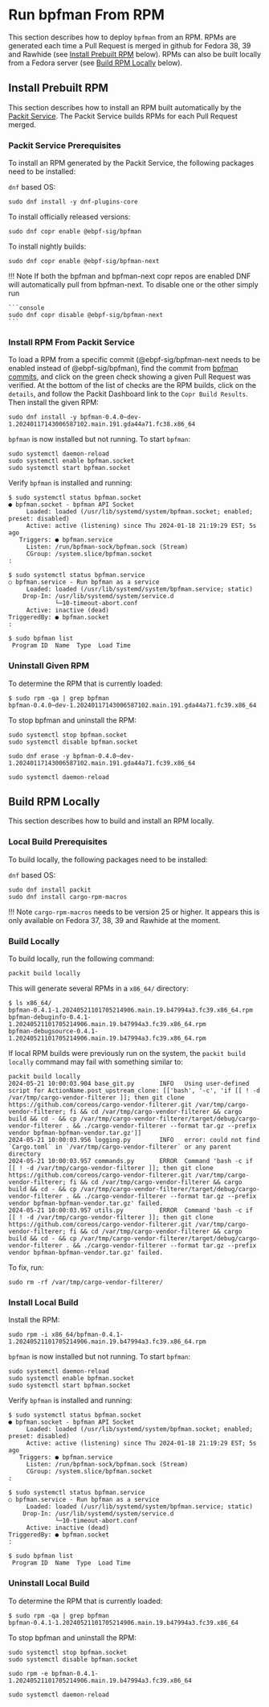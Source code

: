 # Run bpfman From RPM

This section describes how to deploy `bpfman` from an RPM.
RPMs are generated each time a Pull Request is merged in github for Fedora 38, 39 and
Rawhide (see [Install Prebuilt RPM](#install-prebuilt-rpm) below).
RPMs can also be built locally from a Fedora server
(see [Build RPM Locally](#build-rpm-locally) below).

## Install Prebuilt RPM

This section describes how to install an RPM built automatically by the
[Packit Service](https://dashboard.packit.dev/projects/github.com/bpfman/bpfman).
The Packit Service builds RPMs for each Pull Request merged.

### Packit Service Prerequisites

To install an RPM generated by the Packit Service, the following packages need
to be installed:

`dnf` based OS:

```console
sudo dnf install -y dnf-plugins-core
```

To install officially released versions:

```console
sudo dnf copr enable @ebpf-sig/bpfman
```

To install nightly builds:

```console
sudo dnf copr enable @ebpf-sig/bpfman-next
```

!!! Note
    If both the bpfman and bpfman-next copr repos are enabled DNF will
    automatically pull from bpfman-next.  To disable one or the other simply run
    
    ```console
    sudo dnf copr disable @ebpf-sig/bpfman-next
    ```

### Install RPM From Packit Service

To load a RPM from a specific commit (@ebpf-sig/bpfman-next needs to be enabled
instead of @ebpf-sig/bpfman), find the commit from [bpfman commits](https://github.com/bpfman/bpfman/commits/main/), and click on the green check showing a given Pull Request was verified.
At the bottom of the list of checks are the RPM builds, click on the `details`,
and follow the Packit Dashboard link to the `Copr Build Results`.
Then install the given RPM:

```console
sudo dnf install -y bpfman-0.4.0~dev-1.20240117143006587102.main.191.gda44a71.fc38.x86_64
```

`bpfman` is now installed but not running.
To start `bpfman`:

```console
sudo systemctl daemon-reload
sudo systemctl enable bpfman.socket
sudo systemctl start bpfman.socket
```

Verify `bpfman` is installed and running:

```console
$ sudo systemctl status bpfman.socket
● bpfman.socket - bpfman API Socket
     Loaded: loaded (/usr/lib/systemd/system/bpfman.socket; enabled; preset: disabled)
     Active: active (listening) since Thu 2024-01-18 21:19:29 EST; 5s ago
   Triggers: ● bpfman.service
     Listen: /run/bpfman-sock/bpfman.sock (Stream)
     CGroup: /system.slice/bpfman.socket
:

$ sudo systemctl status bpfman.service
○ bpfman.service - Run bpfman as a service
     Loaded: loaded (/usr/lib/systemd/system/bpfman.service; static)
    Drop-In: /usr/lib/systemd/system/service.d
             └─10-timeout-abort.conf
     Active: inactive (dead)
TriggeredBy: ● bpfman.socket
:

$ sudo bpfman list
 Program ID  Name  Type  Load Time

```

### Uninstall Given RPM

To determine the RPM that is currently loaded:

```console
$ sudo rpm -qa | grep bpfman
bpfman-0.4.0~dev-1.20240117143006587102.main.191.gda44a71.fc39.x86_64
```

To stop bpfman and uninstall the RPM:

```console
sudo systemctl stop bpfman.socket
sudo systemctl disable bpfman.socket

sudo dnf erase -y bpfman-0.4.0~dev-1.20240117143006587102.main.191.gda44a71.fc39.x86_64

sudo systemctl daemon-reload
```

## Build RPM Locally

This section describes how to build and install an RPM locally.

### Local Build Prerequisites

To build locally, the following packages need to be installed:

`dnf` based OS:

```console
sudo dnf install packit
sudo dnf install cargo-rpm-macros
```

!!! Note
    `cargo-rpm-macros` needs to be version 25 or higher.
    It appears this is only available on Fedora 37, 38, 39 and Rawhide at the moment.

### Build Locally

To build locally, run the following command:

```console
packit build locally
```

This will generate several RPMs in a `x86_64/` directory:

```console
$ ls x86_64/
bpfman-0.4.1-1.20240521101705214906.main.19.b47994a3.fc39.x86_64.rpm
bpfman-debuginfo-0.4.1-1.20240521101705214906.main.19.b47994a3.fc39.x86_64.rpm
bpfman-debugsource-0.4.1-1.20240521101705214906.main.19.b47994a3.fc39.x86_64.rpm
```

If local RPM builds were previously run on the system, the `packit build locally` command may
fail with something similar to:

```console
packit build locally
2024-05-21 10:00:03.904 base_git.py       INFO   Using user-defined script for ActionName.post_upstream_clone: [['bash', '-c', 'if [[ ! -d /var/tmp/cargo-vendor-filterer ]]; then git clone https://github.com/coreos/cargo-vendor-filterer.git /var/tmp/cargo-vendor-filterer; fi && cd /var/tmp/cargo-vendor-filterer && cargo build && cd - && cp /var/tmp/cargo-vendor-filterer/target/debug/cargo-vendor-filterer . && ./cargo-vendor-filterer --format tar.gz --prefix vendor bpfman-bpfman-vendor.tar.gz']]
2024-05-21 10:00:03.956 logging.py        INFO   error: could not find `Cargo.toml` in `/var/tmp/cargo-vendor-filterer` or any parent directory
2024-05-21 10:00:03.957 commands.py       ERROR  Command 'bash -c if [[ ! -d /var/tmp/cargo-vendor-filterer ]]; then git clone https://github.com/coreos/cargo-vendor-filterer.git /var/tmp/cargo-vendor-filterer; fi && cd /var/tmp/cargo-vendor-filterer && cargo build && cd - && cp /var/tmp/cargo-vendor-filterer/target/debug/cargo-vendor-filterer . && ./cargo-vendor-filterer --format tar.gz --prefix vendor bpfman-bpfman-vendor.tar.gz' failed.
2024-05-21 10:00:03.957 utils.py          ERROR  Command 'bash -c if [[ ! -d /var/tmp/cargo-vendor-filterer ]]; then git clone https://github.com/coreos/cargo-vendor-filterer.git /var/tmp/cargo-vendor-filterer; fi && cd /var/tmp/cargo-vendor-filterer && cargo build && cd - && cp /var/tmp/cargo-vendor-filterer/target/debug/cargo-vendor-filterer . && ./cargo-vendor-filterer --format tar.gz --prefix vendor bpfman-bpfman-vendor.tar.gz' failed.
```

To fix, run:

```console
sudo rm -rf /var/tmp/cargo-vendor-filterer/
```

### Install Local Build

Install the RPM:

```console
sudo rpm -i x86_64/bpfman-0.4.1-1.20240521101705214906.main.19.b47994a3.fc39.x86_64.rpm
```

`bpfman` is now installed but not running.
To start `bpfman`:

```console
sudo systemctl daemon-reload
sudo systemctl enable bpfman.socket
sudo systemctl start bpfman.socket
```

Verify `bpfman` is installed and running:

```console
$ sudo systemctl status bpfman.socket
● bpfman.socket - bpfman API Socket
     Loaded: loaded (/usr/lib/systemd/system/bpfman.socket; enabled; preset: disabled)
     Active: active (listening) since Thu 2024-01-18 21:19:29 EST; 5s ago
   Triggers: ● bpfman.service
     Listen: /run/bpfman-sock/bpfman.sock (Stream)
     CGroup: /system.slice/bpfman.socket
:

$ sudo systemctl status bpfman.service
○ bpfman.service - Run bpfman as a service
     Loaded: loaded (/usr/lib/systemd/system/bpfman.service; static)
    Drop-In: /usr/lib/systemd/system/service.d
             └─10-timeout-abort.conf
     Active: inactive (dead)
TriggeredBy: ● bpfman.socket
:

$ sudo bpfman list
 Program ID  Name  Type  Load Time

```

### Uninstall Local Build

To determine the RPM that is currently loaded:

```console
$ sudo rpm -qa | grep bpfman
bpfman-0.4.1-1.20240521101705214906.main.19.b47994a3.fc39.x86_64
```

To stop bpfman and uninstall the RPM:

```console
sudo systemctl stop bpfman.socket
sudo systemctl disable bpfman.socket

sudo rpm -e bpfman-0.4.1-1.20240521101705214906.main.19.b47994a3.fc39.x86_64

sudo systemctl daemon-reload
```
